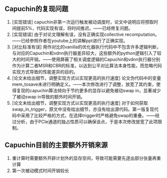 ## Capuchin的复现问题
1. [实现错误] capuchin非第一次运行触发被动调度时，论文中说明应将预取时间提前5%，代码实现有误，将时间推迟。——已经修复问题。
2. [实现错误] 由于对论文理解有误，没有正确实现collective recomputation。——已经参照作者在youtube上的讲解ppt进行了正确实现。
3. [对比标准有误] 用作对比的vanilla的优化器执行代码中不包含许多逻辑判断，与对应的Capuchin和vdnn执行器差异较大，这些额外的python逻辑引入了较大的时间开销。——使用屏蔽了相关调度逻辑的Capuchin和vdnn执行器分别作为计算二者MSR和CBR的标准，以达到公平对比算法本身性能，而忽略代码实现方式导致的性能差异的目的。
4. [论文未给出细节，调整实现方式以实现更高的执行速度] 论文伪代码中的变量mem_tosave未进行明确定义。——本次修改进行了调整，放宽了其约束，使得复现的capuchin算法倾向于节约更多的显存以避免被动swap in，显著减少了被动swap in导致的额外时间开销。
5. [论文未给出细节，调整实现方式以实现更高的执行速度] 对于如何获取swap_in_trigger，原文中没有给出细节，亦没有给出源代码。第一版复现代码中采用了比较严格的方式，在选择trigger时严格避免swap的重叠。——经过分析，由于PCIe通道的独占性质可以确保该点，于是本次修改放宽了此项限制。

## Capuchin目前的主要额外开销来源
1. 重计算时需要额外开辟计划外的显存空间，导致可能需要先逐出部分张量再重计算
2. 第一次被动模式时间开销较长